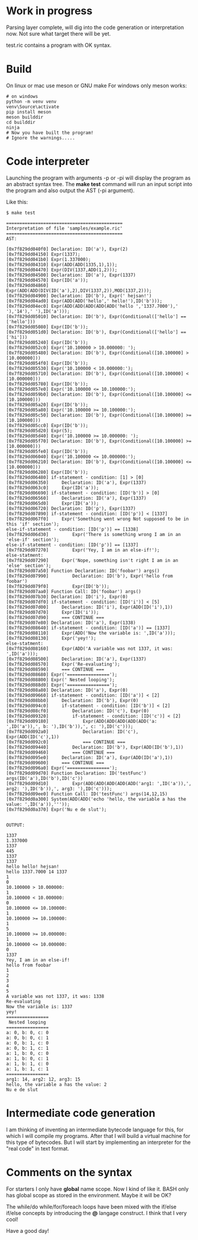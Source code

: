 # Work in progress

Parsing layer complete,
will dig into the code generation or interpretation now. 
Not sure what target there will be yet.


test.ric contains a program with OK syntax.

# Build

On linux or mac use meson or GNU make
For windows only meson works:

```
# on windows
python -m venv venv
venv\Source\activate
pip install meson
meson builddir
cd builddir
ninja
# Now you have built the program!
# Ignore the warnings.....
```

# Code interpreter

Launching the program with arguments -p or -pi will display 
the program as an abstract syntax tree.
The **make test** command will run an input script into the
program and also output the AST (-pi argument).

Like this:

```
$ make test

============================================
Interpretation of file 'samples/example.ric'
============================================
AST:

[0x7f829dd040f0] Declaration: ID('a'), Expr(2)
[0x7f829dd04150] Expr(1337);
[0x7f829dd041b0] Expr(1.337000);
[0x7f829dd04310] Expr(ADD(ADD(1335,1),1));
[0x7f829dd04470] Expr(DIV(1337,ADD(1,2)));
[0x7f829dd04500] Declaration: ID('a'), Expr(1337)
[0x7f829dd04570] Expr(ID('a'));
[0x7f829dd04860] Expr(ADD(ADD(DIV(ID('a'),2),DIV(1337,2)),MOD(1337,2)));
[0x7f829dd04900] Declaration: ID('b'), Expr(' hejsan!')
[0x7f829dd04ad0] Expr(ADD(ADD('hello',' hello!'),ID('b')));
[0x7f829dd04ec0] Expr(ADD(ADD(ADD(ADD(ADD('hello ','1337.7000'),' '),'14'),' '),ID('a')));
[0x7f829dd05010] Declaration: ID('b'), Expr(Conditional(['hello'] == ['hello']))
[0x7f829dd05080] Expr(ID('b'));
[0x7f829dd051d0] Declaration: ID('b'), Expr(Conditional(['hello'] == ['hi']))
[0x7f829dd05240] Expr(ID('b'));
[0x7f829dd052c0] Expr('10.100000 > 10.000000: ');
[0x7f829dd05480] Declaration: ID('b'), Expr(Conditional([10.100000] > [10.000000]))
[0x7f829dd054f0] Expr(ID('b'));
[0x7f829dd05530] Expr('10.100000 < 10.000000:');
[0x7f829dd05710] Declaration: ID('b'), Expr(Conditional([10.100000] < [10.000000]))
[0x7f829dd05780] Expr(ID('b'));
[0x7f829dd057e0] Expr('10.100000 <= 10.100000:');
[0x7f829dd059b0] Declaration: ID('b'), Expr(Conditional([10.100000] <= [10.100000]))
[0x7f829dd05a20] Expr(ID('b'));
[0x7f829dd05a80] Expr('10.100000 >= 10.100000:');
[0x7f829dd05c50] Declaration: ID('b'), Expr(Conditional([10.100000] >= [10.100000]))
[0x7f829dd05cc0] Expr(ID('b'));
[0x7f829dd05d20] Expr(5);
[0x7f829dd05d40] Expr('10.100000 >= 10.000000: ');
[0x7f829dd05f70] Declaration: ID('b'), Expr(Conditional([10.100000] >= [10.000000]))
[0x7f829dd05fe0] Expr(ID('b'));
[0x7f829dd06040] Expr('10.100000 <= 10.000000:');
[0x7f829dd06210] Declaration: ID('b'), Expr(Conditional([10.100000] <= [10.000000]))
[0x7f829dd06280] Expr(ID('b'));
[0x7f829dd06480] if-statement - condition: [1] > [0]
[0x7f829dd06350]     Declaration: ID('a'), Expr(1337)
[0x7f829dd063c0]     Expr(ID('a'));
[0x7f829dd06690] if-statement - condition: [ID('b')] > [0]
[0x7f829dd06560]     Declaration: ID('a'), Expr(1337)
[0x7f829dd065d0]     Expr(ID('a'));
[0x7f829dd06720] Declaration: ID('p'), Expr(1337)
[0x7f829dd07890] if-statement - condition: [ID('p')] < [1337]
[0x7f829dd067f0]     Expr('Something went wrong Not supposed to be in this 'if' section');
else-if-statement - condition: [ID('p')] == [1338]
[0x7f829dd06d30]         Expr('There is something wrong I am in an 'else-if' section');
else-if-statement - condition: [ID('p')] == [1337]
[0x7f829dd07270]         Expr('Yey, I am in an else-if!');
else-statment:
[0x7f829dd07290]     Expr('Nope, something isn't right I am in an 'else' section');
[0x7f829dd07a50] Function Declaration: ID('foobar') args()
[0x7f829dd07990]         Declaration: ID('b'), Expr('hello from foobar')
[0x7f829dd079f0]         Expr(ID('b'));
[0x7f829dd07aa0] Function Call: ID('foobar') args()
[0x7f829dd07b30] Declaration: ID('i'), Expr(0)
[0x7f829dd07df0] if-statement - condition: [ID('i')] < [5]
[0x7f829dd07d00]     Declaration: ID('i'), Expr(ADD(ID('i'),1))
[0x7f829dd07d70]     Expr(ID('i'));
[0x7f829dd07d90]     === CONTINUE ===
[0x7f829dd07e80] Declaration: ID('a'), Expr(1338)
[0x7f829dd08640] if-statement - condition: [ID('a')] == [1337]
[0x7f829dd08110]     Expr(ADD('Now the variable is: ',ID('a')));
[0x7f829dd08130]     Expr('yey!');
else-statment:
[0x7f829dd08160]     Expr(ADD('A variable was not 1337, it was: ',ID('a')));
[0x7f829dd08500]     Declaration: ID('a'), Expr(1337)
[0x7f829dd08570]     Expr('Re-evaluating');
[0x7f829dd08590]     === CONTINUE ===
[0x7f829dd08680] Expr('================');
[0x7f829dd08800] Expr(' Nested looping');
[0x7f829dd088d0] Expr('================');
[0x7f829dd08a80] Declaration: ID('a'), Expr(0)
[0x7f829dd09660] if-statement - condition: [ID('a')] < [2]
[0x7f829dd08bb0]     Declaration: ID('b'), Expr(0)
[0x7f829dd094c0]     if-statement - condition: [ID('b')] < [2]
[0x7f829dd08cf0]         Declaration: ID('c'), Expr(0)
[0x7f829dd09320]         if-statement - condition: [ID('c')] < [2]
[0x7f829dd09180]             Expr(ADD(ADD(ADD(ADD(ADD('a: ',ID('a')),', b: '),ID('b')),', c: '),ID('c')));
[0x7f829dd092a0]             Declaration: ID('c'), Expr(ADD(ID('c'),1))
[0x7f829dd092c0]             === CONTINUE ===
[0x7f829dd09440]         Declaration: ID('b'), Expr(ADD(ID('b'),1))
[0x7f829dd09460]         === CONTINUE ===
[0x7f829dd095e0]     Declaration: ID('a'), Expr(ADD(ID('a'),1))
[0x7f829dd09600]     === CONTINUE ===
[0x7f829dd096a0] Expr('================');
[0x7f829dd09d70] Function Declaration: ID('testFunc') args(ID('a'),ID('b'),ID('c'))
[0x7f829dd09d10]         Expr(ADD(ADD(ADD(ADD(ADD('arg1: ',ID('a')),', arg2: '),ID('b')),', arg3: '),ID('c')));
[0x7f829dd09ee0] Function Call: ID('testFunc') args(14,12,15)
[0x7f829dd0a300] System(ADD(ADD('echo 'hello, the variable a has the value: ',ID('a')),'''));
[0x7f829dd0a370] Expr('Nu e de slut');


OUTPUT:

1337
1.337000
1337
445
1337
1337
hello hello! hejsan!
hello 1337.7000 14 1337
1
0
10.100000 > 10.000000: 
1
10.100000 < 10.000000:
0
10.100000 <= 10.100000:
1
10.100000 >= 10.100000:
1
5
10.100000 >= 10.000000: 
1
10.100000 <= 10.000000:
0
1337
Yey, I am in an else-if!
hello from foobar
1
2
3
4
5
A variable was not 1337, it was: 1338
Re-evaluating
Now the variable is: 1337
yey!
================
 Nested looping
================
a: 0, b: 0, c: 0
a: 0, b: 0, c: 1
a: 0, b: 1, c: 0
a: 0, b: 1, c: 1
a: 1, b: 0, c: 0
a: 1, b: 0, c: 1
a: 1, b: 1, c: 0
a: 1, b: 1, c: 1
================
arg1: 14, arg2: 12, arg3: 15
hello, the variable a has the value: 2
Nu e de slut
```

# Intermediate code generation

I am thinking of inventing an intermediate bytecode language for this, 
for which I will compile my programs. After that I will
build a virtual machine for this type of bytecodes.
But I will start by implementing an interpreter for the
"real code" in text format. 

# Comments on the syntax

For starters I only have **global** name scope.
Now I kind of like it. BASH only has global scope
as stored in the environment. Maybe it will be OK? 

The while/do while/for/foreach loops have been mixed
with the if/else if/else concepts by introducing the
**@** langage construct. I think that I very cool!

Have a good day!


